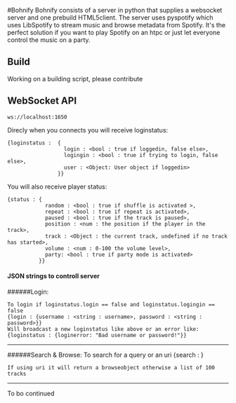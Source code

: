 #Bohnify
Bohnify consists of a server in python that supplies a websocket server and one prebuild HTML5client.
The server uses pyspotify which uses LibSpotify to stream music and browse metadata from Spotify.
It's the perfect solution if you want to play Spotify on an htpc or just let everyone control the music on a party.

## Build
Working on a building script, please contribute


## WebSocket API
    ws://localhost:1650

Direcly when you connects you will receive loginstatus:
    
    {loginstatus :  {
                      login : <bool : true if loggedin, false else>,
                      logingin : <bool : true if trying to login, false else>,
                      user : <Object: User object if loggedin>
                    }}
                    
You will also receive player status: 

    {status : {
                random : <bool : true if shuffle is activated >,
                repeat : <bool : true if repeat is activated>,
                paused : <bool : true if the track is paused>,
                position : <num : the position if the player in the track>,
                track : <Object : the current track, undefined if no track has started>,
                volume : <num : 0-100 the volume level>,
                party: <bool : true if party mode is activated>
              }}
#### JSON strings to controll server
######Login:

    To login if loginstatus.login == false and loginstatus.logingin == false
    {login : {username : <string : username>, password : <string : password>}}
    Will broadcast a new loginstatus like above or an error like:
    {loginstatus : {loginerror: "Bad username or password!"}}

---

######Search & Browse:
    To search for a query or an uri
    {search : <string : query>}
    
    If using uri it will return a browseobject otherwise a list of 100 tracks
    
----

To bo continued
